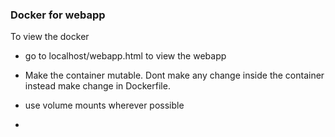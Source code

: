 ### Docker for webapp 

To view the docker 
- go to localhost/webapp.html to view the webapp 

- Make the container mutable. Dont make any change inside the container instead make change in Dockerfile.
- use volume mounts wherever possible
- 
